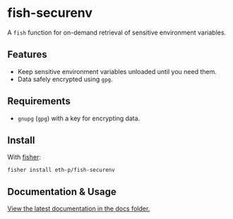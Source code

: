 # fish-securenv

A `fish` function for on-demand retrieval of sensitive environment variables.



## Features

- Keep sensitive environment variables unloaded until you need them.
- Data safely encrypted using `gpg`.



## Requirements

- `gnupg` (`gpg`) with a key for encrypting data.




## Install

With [fisher](https://github.com/jorgebucaran/fisher):

```fish
fisher install eth-p/fish-securenv
```



## Documentation & Usage

[View the latest documentation in the docs folder.](docs/README.md)

